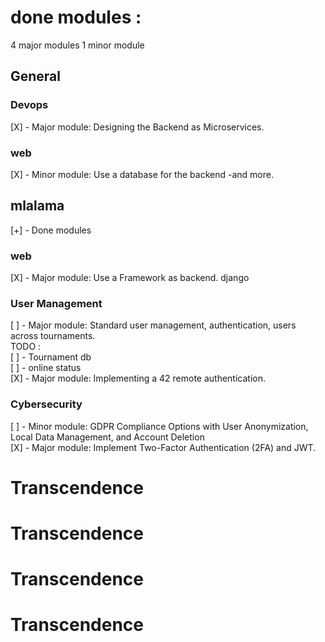 # done modules : 
4 major modules
1 minor module

## General

### Devops
[X] - Major module: Designing the Backend as Microservices.

### web
[X] - Minor module: Use a database for the backend -and more.  

## mlalama
[+] - Done modules  
### web
[X] - Major module: Use a Framework as backend. django  

### User Management
[ ] - Major module: Standard user management, authentication, users across tournaments.  
    TODO :   
        [ ] - Tournament db  
        [ ] - online status  
[X] - Major module: Implementing a 42 remote authentication.  

### Cybersecurity
[ ] - Minor module: GDPR Compliance Options with User Anonymization, Local Data Management, and Account Deletion  
[X] - Major module: Implement Two-Factor Authentication (2FA) and JWT.  


# Transcendence
# Transcendence
# Transcendence
# Transcendence
